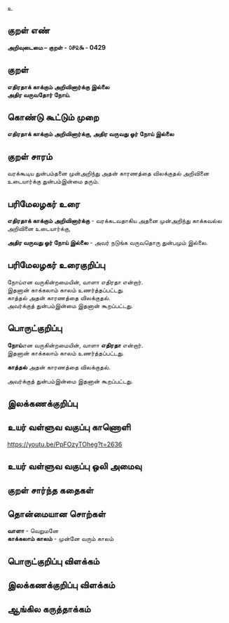 உ

## குறள் எண் 

**அறிவுடைமை – குறள் - ௦௪௨௯ - 0429**  

## குறள் 

**எதிரதாக் காக்கும் அறிவினார்க்கு இல்லை  
அதிர வருவதோர் நோய்.**

## கொண்டு கூட்டும் முறை

**எதிரதாக் காக்கும் அறிவினார்க்கு, அதிர வருவது ஓர் நோய் இல்லை**

## குறள் சாரம் 

வரக்கூடிய துன்பம்தனை முன்அறிந்து அதன் காரணத்தை விலக்குதல் அறிவினை உடையார்க்கு  துன்பம்இன்மை தரும்.  

## பரிமேலழகர் உரை

**எதிரதாக் காக்கும் அறிவினார்க்கு** - வரக்கடவதாகிய அதனை முன்அறிந்து காக்கவல்ல அறிவினை உடையார்க்கு,  

**அதிர வருவது ஓர் நோய் இல்லை** - அவர் நடுங்க வருவதொரு துன்பமும் இல்லை. 

## பரிமேலழகர் உரைகுறிப்பு   

நோய்என வருகின்றமையின், வாளா எதிரதா என்றார்.  
இதனான் காக்கலாம் காலம் உணர்த்தப்பட்டது.  
காத்தல் அதன் காரணத்தை விலக்குதல்.  
அவர்க்குத் துன்பம்இன்மை இதனான் கூறப்பட்டது.    

## பொருட்குறிப்பு 

**நோய்**என வருகின்றமையின், வாளா **எதிரதா** என்றார்.  
இதனான் காக்கலாம் காலம் உணர்த்தப்பட்டது.  

**காத்தல்** அதன் காரணத்தை விலக்குதல்.  

அவர்க்குத் துன்பம்இன்மை இதனான் கூறப்பட்டது.     

## இலக்கணக்குறிப்பு  


## உயர் வள்ளுவ வகுப்பு காணொளி

https://youtu.be/PpFOzyTOheg?t=2636

## உயர் வள்ளுவ வகுப்பு ஒலி அமைவு 

 
## குறள் சார்ந்த கதைகள் 


## தொன்மையான சொற்கள்

**வாளா** - வெறுமனே   
**காக்கலாம் காலம்** - முன்னே வரும் காலம் 

## பொருட்குறிப்பு விளக்கம்


## இலக்கணக்குறிப்பு விளக்கம்


## ஆங்கில கருத்தாக்கம் 


